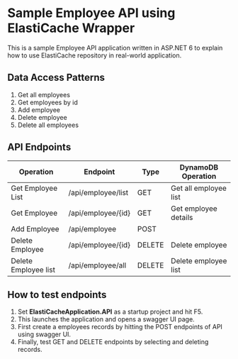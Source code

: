 # Sample Employee API using ElastiCache Wrapper

This is a sample Employee API application written in ASP.NET 6 to explain how to use ElastiCache repository in real-world application.

## Data Access Patterns
1. Get all employees
2. Get employees by id
3. Add employee
4. Delete employee
5. Delete all employees


## API Endpoints
| Operation      | Endpoint | Type | DynamoDB Operation|
| ----------- | ----------- | ----------- | ----------- |
| Get Employee List | /api/employee/list | GET| Get all employee list |
| Get Employee | /api/employee/\{id} | GET | Get employee details|
| Add Employee | /api/employee | POST |
| Delete Employee | /api/employee/\{id} | DELETE| Delete employee |
| Delete Employee list | /api/employee/all | DELETE| Delete employee list|

## How to test endpoints
1. Set **ElastiCacheApplication.API** as a startup project and hit F5.
2. This launches the application and opens a swagger UI page.
3. First create a employees records by hitting the POST endpoints of API using swagger UI.
4. Finally, test GET and DELETE endpoints by selecting and deleting records.
